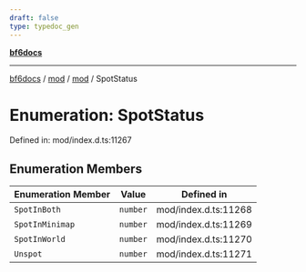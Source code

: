 ```yaml
---
draft: false
type: typedoc_gen
---
```


[**bf6docs**](../../../_index.md)

***

[bf6docs](../../../_index.md) / [mod](../../_index.md) / [mod](../_index.md) / SpotStatus

# Enumeration: SpotStatus

Defined in: mod/index.d.ts:11267

## Enumeration Members

| Enumeration Member | Value | Defined in |
| ------ | ------ | ------ |
| <a id="spotinboth"></a> `SpotInBoth` | `number` | mod/index.d.ts:11268 |
| <a id="spotinminimap"></a> `SpotInMinimap` | `number` | mod/index.d.ts:11269 |
| <a id="spotinworld"></a> `SpotInWorld` | `number` | mod/index.d.ts:11270 |
| <a id="unspot"></a> `Unspot` | `number` | mod/index.d.ts:11271 |
